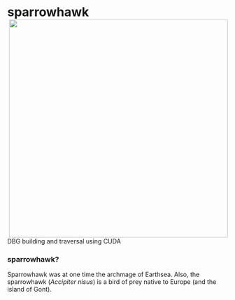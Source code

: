 # sparrowhawk <img src='sparrowhawk_logo.png' align="right" height="500" />

DBG building and traversal using CUDA

### sparrowhawk?

Sparrowhawk was at one time the archmage of Earthsea.
Also, the sparrowhawk (*Accipiter nisus*) is a bird of prey native to Europe (and the island of Gont).
